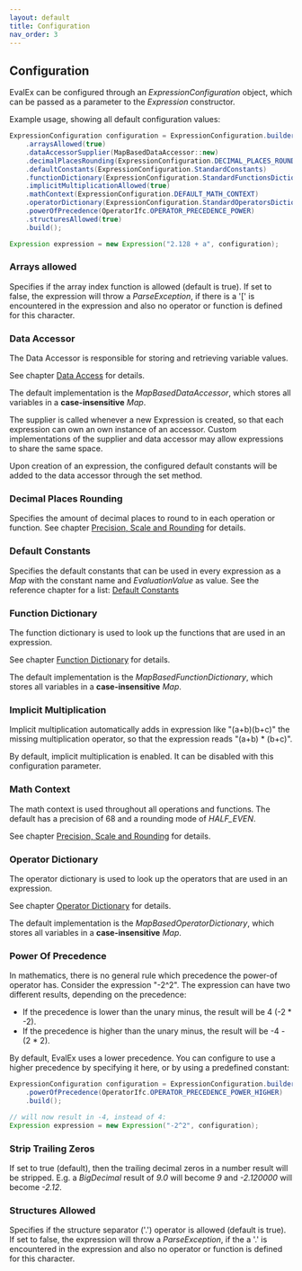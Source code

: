 ```yaml
---
layout: default
title: Configuration
nav_order: 3
---
```


## Configuration

EvalEx can be configured through an _ExpressionConfiguration_ object, which can be passed as a
parameter to the _Expression_ constructor.

Example usage, showing all default configuration values:

```java
ExpressionConfiguration configuration = ExpressionConfiguration.builder()
    .arraysAllowed(true)
    .dataAccessorSupplier(MapBasedDataAccessor::new)
    .decimalPlacesRounding(ExpressionConfiguration.DECIMAL_PLACES_ROUNDING_UNLIMITED)
    .defaultConstants(ExpressionConfiguration.StandardConstants)
    .functionDictionary(ExpressionConfiguration.StandardFunctionsDictionary)
    .implicitMultiplicationAllowed(true)
    .mathContext(ExpressionConfiguration.DEFAULT_MATH_CONTEXT)
    .operatorDictionary(ExpressionConfiguration.StandardOperatorsDictionary)
    .powerOfPrecedence(OperatorIfc.OPERATOR_PRECEDENCE_POWER)
    .structuresAllowed(true)
    .build();

Expression expression = new Expression("2.128 + a", configuration);
```

### Arrays allowed

Specifies if the array index function is allowed (default is true). If set to false, the expression
will throw a _ParseException_, if there is a '[' is encountered in the expression and also no
operator or function is defined for this character.

### Data Accessor

The Data Accessor is responsible for storing and retrieving variable values.

See chapter [Data Access](../customization/data_access.html) for details.

The default implementation is the _MapBasedDataAccessor_, which stores all variables in a
**case-insensitive** _Map_.

The supplier is called whenever a new Expression is created, so that each expression can own an own
instance of an accessor. Custom implementations of the supplier and data accessor may allow
expressions to share the same space.

Upon creation of an expression, the configured default constants will be added to the data accessor
through the set method.

### Decimal Places Rounding

Specifies the amount of decimal places to round to in each operation or function.
See chapter [Precision, Scale and Rounding](../concepts/rounding.html) for details.

### Default Constants

Specifies the default constants that can be used in every expression as a _Map_ with the constant
name and _EvaluationValue_ as value.
See the reference chapter for a
list: [Default Constants](../references/constants.html)

### Function Dictionary

The function dictionary is used to look up the functions that are used in an expression.

See chapter [Function Dictionary](../customization/function_dictionary.html) for details.

The default implementation is the _MapBasedFunctionDictionary_, which stores all variables in a
**case-insensitive** _Map_.

### Implicit Multiplication

Implicit multiplication automatically adds in expression like "(a+b)(b+c)" the missing
multiplication operator, so that the expression reads "(a+b) * (b+c)".

By default, implicit multiplication is enabled. It can be disabled with this configuration
parameter.

### Math Context

The math context is used throughout all operations and functions. The default has a precision of 68
and a rounding mode of _HALF_EVEN_.

See chapter [Precision, Scale and Rounding](../concepts/rounding.html) for details.

### Operator Dictionary

The operator dictionary is used to look up the operators that are used in an expression.

See chapter [Operator Dictionary](../customization/operator_dictionary.html) for details.

The default implementation is the _MapBasedOperatorDictionary_, which stores all variables in a
**case-insensitive** _Map_.

### Power Of Precedence

In mathematics, there is no general rule which precedence the power-of operator has.
Consider the expression "-2^2". The expression can have two different results, depending on the
precedence:

- If the precedence is lower than the unary minus, the result will be 4 (-2 * -2).
- If the precedence is higher than the unary minus, the result will be -4 -(2 * 2).

By default, EvalEx uses a lower precedence. You can configure to use a higher precedence by
specifying it here, or by using a predefined constant:

```java
ExpressionConfiguration configuration = ExpressionConfiguration.builder()
    .powerOfPrecedence(OperatorIfc.OPERATOR_PRECEDENCE_POWER_HIGHER)
    .build();

// will now result in -4, instead of 4:
Expression expression = new Expression("-2^2", configuration);
```

### Strip Trailing Zeros

If set to true (default), then the trailing decimal zeros in a number result will be stripped.
E.g. a _BigDecimal_ result of _9.0_ will become _9_ and _-2.120000_ will become _-2.12_.

### Structures Allowed

Specifies if the structure separator ('.') operator is allowed (default is true). If set to false,
the expression will throw a _ParseException_, if the a '.' is encountered in the expression and also
no operator or function is defined for this character.
